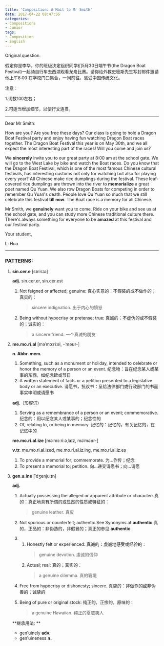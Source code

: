 ```yaml
---
title: 'Composition: A Mail to Mr Smith'
date: 2017-04-22 08:47:56
categories:
- Compositions
- Junior
tags:
- Composition
- English
---
```


Original question:

假定你是李华，你的班级决定组织同学们5月30日端午节(the Dragon Boat Festival)一起骑自行车去西湖观看龙舟比赛。请你给外教史密斯先生写封邮件邀请他上午8:00 在学校门口集合，一同前往，感受中国传统文化。

注意：

1.词数100左右；

2.可适当增加细节，以使行文连贯。

-----

Dear Mr Smith:

How are you? Are you free these days? Our class is going to hold a Dragon Boat Festival party and enjoy having fun watching Dragon Boat races together. The Dragon Boat Festival this year is on May 30th, and we all expect the most interesting part of the races! Will you come and join us?

We **sincerely** invite you to our great party at 8:00 am at the school gate. We will go to the West Lake by bike and watch the Boat races. Do you know that the Dragon Boat Festival, which is one of the most famous Chinese cultural festivals, has interesting customs not only for watching but also for playing every year? All Chinese make rice dumplings during the festival. These leaf-covered rice dumplings are thrown into the river to **memorialize** a great poet named Qu Yuan. We also row Dragon Boats for competing in order to remember Qu Yuan's death. People love Qu Yuan so much that we still celebrate this festival **till now**. The Boat race is a memory for all Chinese.

Mr Smith, we **genuinely** want you to come. Ride on your bike and see us at the school gate, and you can study more Chinese traditional culture there. There's always something for everyone to be **amazed** at this festival and our festival party.

Your student,

Li Hua

-----

### PATTERNS:

1. **sin.cer.e** [sɪnˈsɪə]

   **adj.** sin.cer.er, sin.cer.est 

   1. Not feigned or affected; genuine:
      真心实意的：不假装的或不做作的；真实的：
      > sincere indignation.
      > 出于内心的愤怒
   2. Being without hypocrisy or pretense; true:
      真诚的：不虚伪的或不假装的；诚实的：
      > a sincere friend.
      > 一个真诚的朋友

2. **me.mo.ri.al** [məˈmɔːriːəl, -ˈməʊr-]

   **n. Abbr. mem.**

   1. Something, such as a monument or holiday, intended to celebrate or honor the memory of a person or an event.
      纪念物：旨在纪念某人或某事的东西，如纪念碑或节日
   2. A written statement of facts or a petition presented to a legislative body or an executive.
      请愿书，抗议书：呈给法律部门或行政部门的书面事实申明或请愿书

   **adj.**（形容词）

   1. Serving as a remembrance of a person or an event; commemorative.
      纪念的：用以纪念某人或某事的；纪念性的
   2. Of, relating to, or being in memory.
      记忆的：记忆的，有关记忆的，在记忆中的

   **me.mo.ri.al.ize** [məˈmɔːriːəˌlaɪz, məˈməʊr-]

   **v.tr.** me.mo.ri.al.ized, me.mo.ri.al.iz.ing, me.mo.ri.al.iz.es 

   1. To provide a memorial for; commemorate.
      为…作传；纪念
   2. To present a memorial to; petition.
      向…递交请愿书；向…请愿

3. **gen.u.ine** [ˈdʒenjuːɪn]

   **adj.**

   1. Actually possessing the alleged or apparent attribute or character:
      真的：真正地具有所谓的或显然的性质或特征的：
      > genuine leather.
      > 真皮

   2. Not spurious or counterfeit; authentic.See Synonyms at **authentic** 
      真的，正品的：非伪造的，非假冒的；真正的参见 **authentic**

   3. 1. Honestly felt or experienced:
         真诚的：虔诚地感受或经验的：
         > genuine devotion.
         > 虔诚的信仰
      2. Actual; real:
         真的；真实的：
         > a genuine dilemma.
         > 真的窘境

   4. Free from hypocrisy or dishonesty; sincere.
      真挚的：非做作的或非伪善的；诚挚的

   5. Being of pure or original stock:
      纯正的，正宗的，原味的：
      > a genuine Hawaiian.
      > 纯正的夏威夷人

   **继承用法: **

   - genʹuinely **adv.**
   - genʹuineness **n.**
